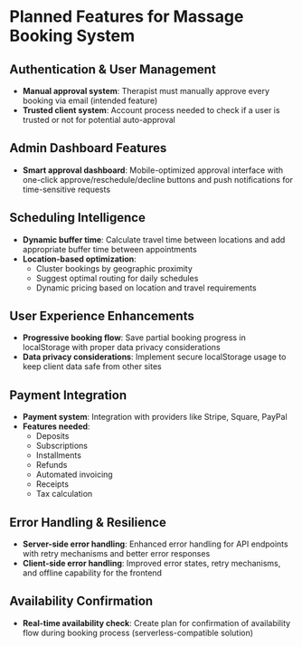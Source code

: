 # Planned Features for Massage Booking System

## Authentication & User Management

- **Manual approval system**: Therapist must manually approve every booking via email (intended feature)
- **Trusted client system**: Account process needed to check if a user is trusted or not for potential auto-approval

## Admin Dashboard Features

- **Smart approval dashboard**: Mobile-optimized approval interface with one-click approve/reschedule/decline buttons and push notifications for time-sensitive requests

## Scheduling Intelligence

- **Dynamic buffer time**: Calculate travel time between locations and add appropriate buffer time between appointments
- **Location-based optimization**:
  - Cluster bookings by geographic proximity
  - Suggest optimal routing for daily schedules
  - Dynamic pricing based on location and travel requirements

## User Experience Enhancements

- **Progressive booking flow**: Save partial booking progress in localStorage with proper data privacy considerations
- **Data privacy considerations**: Implement secure localStorage usage to keep client data safe from other sites

## Payment Integration

- **Payment system**: Integration with providers like Stripe, Square, PayPal
- **Features needed**:
  - Deposits
  - Subscriptions
  - Installments
  - Refunds
  - Automated invoicing
  - Receipts
  - Tax calculation

## Error Handling & Resilience

- **Server-side error handling**: Enhanced error handling for API endpoints with retry mechanisms and better error responses
- **Client-side error handling**: Improved error states, retry mechanisms, and offline capability for the frontend

## Availability Confirmation

- **Real-time availability check**: Create plan for confirmation of availability flow during booking process (serverless-compatible solution)
